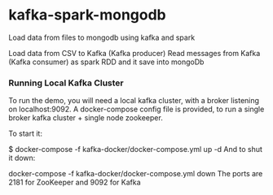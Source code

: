 # kafka-spark-mongodb
Load data from files to mongodb using kafka and spark

Load data from CSV to Kafka (Kafka producer)
Read messages from Kafka (Kafka consumer) as spark RDD and it save into mongoDb


### Running Local Kafka Cluster
To run the demo, you will need a local kafka cluster, with a broker listening on localhost:9092. A docker-compose config file is provided, to run a single broker kafka cluster + single node zookeeper.

To start it:

$ docker-compose -f kafka-docker/docker-compose.yml up -d
And to shut it down:

docker-compose -f kafka-docker/docker-compose.yml down
The ports are 2181 for ZooKeeper and 9092 for Kafka